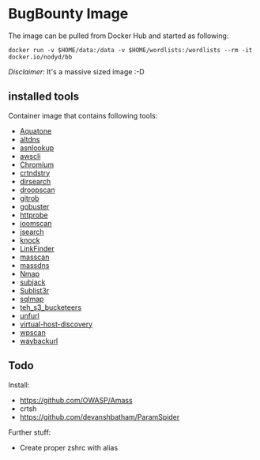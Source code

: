 # BugBounty Image

The image can be pulled from Docker Hub and started as following:
```
docker run -v $HOME/data:/data -v $HOME/wordlists:/wordlists --rm -it docker.io/nodyd/bb
``` 

*Disclaimer:* It's a massive sized image :-D

## installed tools

Container image that contains following tools:

- [Aquatone](https://github.com/michenriksen/aquatone)
- [altdns](https://github.com/infosec-au/altdns)
- [asnlookup](https://github.com/yassineaboukir/Asnlookup)
- [awscli](https://github.com/aws/aws-cli)
- [Chromium](https://www.chromium.org/)
- [crtndstry](https://github.com/nahamsec/crtndstry)
- [dirsearch](https://github.com/maurosoria/dirsearch)
- [droopscan](https://github.com/droope/droopescan)
- [gitrob](https://github.com/michenriksen/gitrob)
- [gobuster](https://github.com/OJ/gobuster)
- [httprobe](https://github.com/tomnomnom/httprobe)
- [joomscan](https://github.com/rezasp/joomscan)
- [jsearch](https://github.com/incogbyte/jsearch)
- [knock](https://github.com/guelfoweb/knock)
- [LinkFinder](https://github.com/GerbenJavado/LinkFinder)
- [masscan](https://github.com/robertdavidgraham/masscan)
- [massdns](https://github.com/blechschmidt/massdns)
- [Nmap](https://nmap.org/)
- [subjack](https://github.com/haccer/subjack)
- [Sublist3r](https://github.com/aboul3la/Sublist3r)
- [sqlmap](https://github.com/sqlmapproject/sqlmap)
- [teh_s3_bucketeers](https://github.com/tomdev/teh_s3_bucketeers)
- [unfurl](https://github.com/tomnomnom/unfurl)
- [virtual-host-discovery](https://github.com/jobertabma/virtual-host-discovery)
- [wpscan](https://github.com/wpscanteam/wpscan)
- [waybackurl](https://github.com/tomnomnom/waybackurls)


## Todo

Install:

- https://github.com/OWASP/Amass
- crtsh
- https://github.com/devanshbatham/ParamSpider

Further stuff:

- Create proper zshrc with alias

